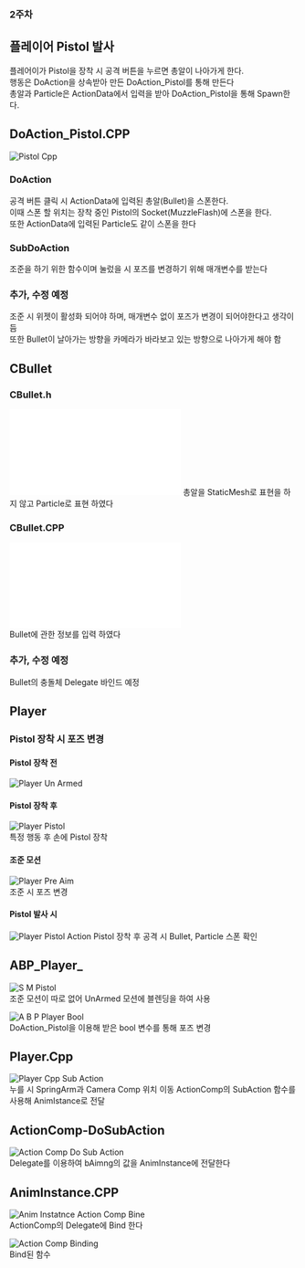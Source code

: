### 2주차
## 플레이어 Pistol 발사

플레어이가 Pistol을 장착 시 공격 버튼을 누르면 총알이 나아가게 한다.  
행동은 DoAction을 상속받아 만든 DoAction_Pistol를 통해 만든다  
총알과 Particle은 ActionData에서 입력을 받아 DoAction_Pistol을 통해 Spawn한다.   

## DoAction_Pistol.CPP
![Pistol Cpp](Image/Pistol_Cpp.png)  
### DoAction
공격 버튼 클릭 시 ActionData에 입력된 총알(Bullet)을 스폰한다.  
이때 스폰 할 위치는 장착 중인 Pistol의 Socket(MuzzleFlash)에 스폰을 한다.  
또한 ActionData에 입력된 Particle도 같이 스폰을 한다  

### SubDoAction
조준을 하기 위한 함수이며 눌렀을 시 포즈를 변경하기 위해 매개변수를 받는다

### 추가, 수정 예정
조준 시 위젯이 활성화 되어야 하며, 매개변수 없이 포즈가 변경이 되어야한다고 생각이 듬  
또한 Bullet이 날아가는 방향을 카메라가 바라보고 있는 방향으로 나아가게 해야 함

## CBullet
### CBullet.h
![C Bullet](Image/CBullet.h)
총알을 StaticMesh로 표현을 하지 않고 Particle로 표현 하였다  

### CBullet.CPP
![C Bullet](Image/CBullet.CPP)  
Bullet에 관한 정보를 입력 하였다

### 추가, 수정 예정
Bullet의 충돌체 Delegate 바인드 예정


## Player
### Pistol 장착 시 포즈 변경
#### Pistol 장착 전
![Player Un Armed](Image/Player_UnArmed.png)

#### Pistol 장착 후
![Player Pistol](Image/Player_Pistol.png)  
특정 행동 후 손에 Pistol 장착

#### 조준 모션
![Player Pre Aim](Image/Player_PreAim.png)  
조준 시 포즈 변경

#### Pistol 발사 시
![Player Pistol Action](Image/Player_PistolAction.png)
Pistol 장착 후 공격 시 Bullet, Particle 스폰 확인

## ABP_Player_
![S M Pistol](Image/SM_Pistol.png)  
조준 모션이 따로 없어 UnArmed 모션에 블렌딩을 하여 사용

![A B P Player Bool](Image/ABPPlayer_Bool.png)  
DoAction_Pistol을 이용해 받은 bool 변수를 통해 포즈 변경

## Player.Cpp
![Player Cpp Sub Action](Image/Player_CppSubAction.png)  
누를 시 SpringArm과 Camera Comp 위치 이동
ActionComp의 SubAction 함수를 사용해 AnimIstance로 전달

## ActionComp-DoSubAction
![Action Comp Do Sub Action](Image/ActionComp_DoSubAction.png)  
Delegate를 이용하여 bAimng의 값을 AnimInstance에 전달한다


## AnimInstance.CPP
![Anim Instatnce Action Comp Bine](Image/AnimInstatnce_ActionCompBine.png)  
ActionComp의 Delegate에 Bind 한다

![Action Comp Binding](Image/ActionComp_Binding.png)  
Bind된 함수
